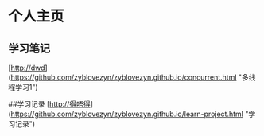 # 个人主页

## 学习笔记
[[http://dwd](http://dwd "多线程笔记1")](https://github.com/zyblovezyn/zyblovezyn.github.io/concurrent.html "多线程学习1")

##学习记录
[[http://得唔得](http://得唔得 "学习计划")](https://github.com/zyblovezyn/zyblovezyn.github.io/learn-project.html "学习记录")